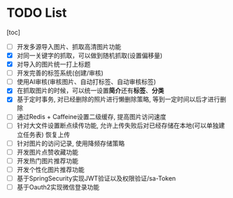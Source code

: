 # TODO List

[toc]

- [ ] 开发多源导入图片、抓取高清图片功能
- [x] 对同一关键字的抓取，可以做到随机抓取(设置偏移量)
- [x] 对导入的图片统一打上标题
- [ ] 开发完善的标签系统(创建/审核)
- [ ] 使用AI审核(审核图片、自动打标签、自动审核标签)
- [x] 在抓取图片的时候，可以统一设置**简介**还有**标签**、**分类**
- [x] 基于定时事务, 对已经删除的照片进行懒删除策略, 等到一定时间以后才进行删除
- [ ] 通过Redis + Caffeine设置二级缓存, 提高图片访问速度
- [ ] 针对大文件设置断点续传功能, 允许上传失败后对已经存储在本地(可以单独建立任务表) 恢复上传
- [ ] 针对图片的访问记录, 使用降频存储策略
- [ ] 开发图片点赞收藏功能
- [ ] 开发热门图片推荐功能
- [ ] 开发个性化图片推荐功能
- [ ] 基于SpringSecurity实现JWT验证以及权限验证/sa-Token
- [ ] 基于Oauth2实现微信登录功能
